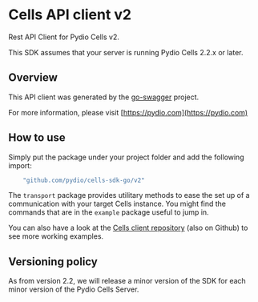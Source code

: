 # Cells API client v2

Rest API Client for Pydio Cells v2.

This SDK assumes that your server is running Pydio Cells 2.2.x or later.

## Overview

This API client was generated by the [go-swagger](https://github.com/go-swagger/go-swagger) project.

For more information, please visit [https://pydio.com](https://pydio.com)

## How to use

Simply put the package under your project folder and add the following import:

```go
    "github.com/pydio/cells-sdk-go/v2"
```

The `transport` package provides utilitary methods to ease the set up of a communication with your target Cells instance. You might find the commands that are in the `example` package useful to jump in.

You can also have a look at the [Cells client repository](https://github.com/pydio/cells-client) (also on Github) to see more working examples.

## Versioning policy

As from version 2.2, we will release a minor version of the SDK for each minor version of the Pydio Cells Server.
